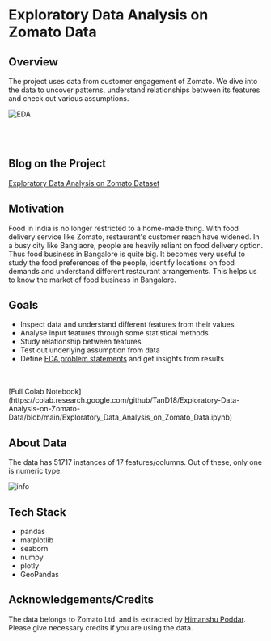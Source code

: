 
# Exploratory Data Analysis on Zomato Data

## Overview

The project uses data from customer engagement of Zomato. We dive into the data to uncover patterns, understand relationships between its features and check out  various assumptions.



![EDA](https://user-images.githubusercontent.com/35737849/191584807-3e823b85-d2cb-4cc9-8ab9-241887afd16e.gif)


<br /><br />
## Blog on the Project

[Exploratory Data Analysis on Zomato Dataset](https://linktodocumentation)

## Motivation

Food in India is no longer restricted to a home-made thing. With food delivery service like Zomato, restaurant's customer reach have widened. In a busy city like Banglaore, people are heavily reliant on food delivery option. Thus food business in Bangalore is quite big. It becomes very useful to study the food preferences of the people, identify locations on food demands and understand different restaurant arrangements. This helps us to know the market of food business in Bangalore.
## Goals

- Inspect data and understand different features from their values
- Analyse input features through some statistical methods
- Study relationship between features
- Test out underlying assumption from data
- Define [EDA problem statements](https://github.com/TanD18/Exploratory-Data-Analysis-on-Zomato-Data/blob/main/EDA%20Problem%20Statements.pdf) and get insights from results
<br/>
<br/>
[Full Colab Notebook](https://colab.research.google.com/github/TanD18/Exploratory-Data-Analysis-on-Zomato-Data/blob/main/Exploratory_Data_Analysis_on_Zomato_Data.ipynb)


## About Data

The data has 51717 instances of 17 features/columns. Out of these, only one is numeric type.

![info](https://user-images.githubusercontent.com/35737849/191583843-25b0daaa-3771-4c8c-be93-dcf29927982b.PNG)


## Tech Stack

- pandas
- matplotlib
- seaborn
- numpy
- plotly
- GeoPandas



## Acknowledgements/Credits

 The data belongs to Zomato Ltd. and is extracted by [Himanshu Poddar](https://github.com/poddarhimanshu).
 Please give necessary credits if you are using the data.
